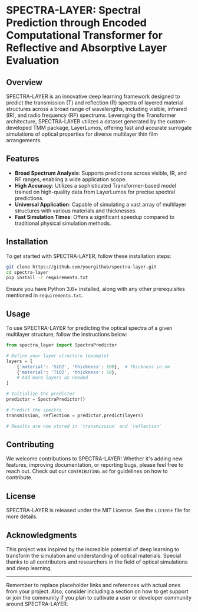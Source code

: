# SPECTRA-LAYER: Spectral Prediction through Encoded Computational Transformer for Reflective and Absorptive Layer Evaluation

## Overview
SPECTRA-LAYER is an innovative deep learning framework designed to predict the transmission (T) and reflection (R) spectra of layered material structures across a broad range of wavelengths, including visible, infrared (IR), and radio frequency (RF) spectrums. Leveraging the Transformer architecture, SPECTRA-LAYER utilizes a dataset generated by the custom-developed TMM package, LayerLumos, offering fast and accurate surrogate simulations of optical properties for diverse multilayer thin film arrangements.

## Features
- **Broad Spectrum Analysis**: Supports predictions across visible, IR, and RF ranges, enabling a wide application scope.
- **High Accuracy**: Utilizes a sophisticated Transformer-based model trained on high-quality data from LayerLumos for precise spectral predictions.
- **Universal Application**: Capable of simulating a vast array of multilayer structures with various materials and thicknesses.
- **Fast Simulation Times**: Offers a significant speedup compared to traditional physical simulation methods.

## Installation

To get started with SPECTRA-LAYER, follow these installation steps:

```bash
git clone https://github.com/yourgithub/spectra-layer.git
cd spectra-layer
pip install -r requirements.txt
```

Ensure you have Python 3.6+ installed, along with any other prerequisites mentioned in `requirements.txt`.

## Usage

To use SPECTRA-LAYER for predicting the optical spectra of a given multilayer structure, follow the instructions below:

```python
from spectra_layer import SpectraPredictor

# Define your layer structure (example)
layers = [
    {'material': 'SiO2', 'thickness': 100},  # Thickness in nm
    {'material': 'TiO2', 'thickness': 50},
    # Add more layers as needed
]

# Initialize the predictor
predictor = SpectraPredictor()

# Predict the spectra
transmission, reflection = predictor.predict(layers)

# Results are now stored in `transmission` and `reflection`
```

## Contributing

We welcome contributions to SPECTRA-LAYER! Whether it's adding new features, improving documentation, or reporting bugs, please feel free to reach out. Check out our `CONTRIBUTING.md` for guidelines on how to contribute.

## License

SPECTRA-LAYER is released under the MIT License. See the `LICENSE` file for more details.

## Acknowledgments

This project was inspired by the incredible potential of deep learning to transform the simulation and understanding of optical materials. Special thanks to all contributors and researchers in the field of optical simulations and deep learning.

---

Remember to replace placeholder links and references with actual ones from your project. Also, consider including a section on how to get support or join the community if you plan to cultivate a user or developer community around SPECTRA-LAYER.